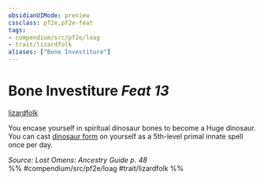 ```yaml
---
obsidianUIMode: preview
cssclass: pf2e,pf2e-feat
tags:
- compendium/src/pf2e/loag
- trait/lizardfolk
aliases: ["Bone Investiture"]
---
```

# Bone Investiture  *Feat 13*  
[lizardfolk](../../Rules/traits/lizardfolk-b1.md)  


You encase yourself in spiritual dinosaur bones to become a Huge dinosaur. You can cast [dinosaur form](../spells/dinosaur-form.md) on yourself as a 5th-level primal innate spell once per day.

*Source: Lost Omens: Ancestry Guide p. 48*  
%% #compendium/src/pf2e/loag #trait/lizardfolk %%